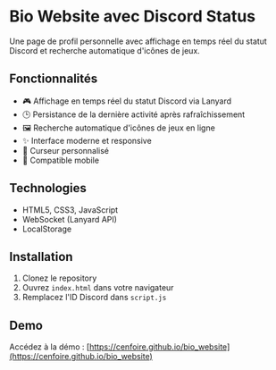 # Bio Website avec Discord Status

Une page de profil personnelle avec affichage en temps réel du statut Discord et recherche automatique d'icônes de jeux.

## Fonctionnalités

- 🎮 Affichage en temps réel du statut Discord via Lanyard
- 🕒 Persistance de la dernière activité après rafraîchissement
- 🖼️ Recherche automatique d'icônes de jeux en ligne
- ✨ Interface moderne et responsive
- 🎯 Curseur personnalisé
- 📱 Compatible mobile

## Technologies

- HTML5, CSS3, JavaScript
- WebSocket (Lanyard API)
- LocalStorage

## Installation

1. Clonez le repository
2. Ouvrez `index.html` dans votre navigateur
3. Remplacez l'ID Discord dans `script.js`

## Demo

Accédez à la démo : [https://cenfoire.github.io/bio_website](https://cenfoire.github.io/bio_website)
